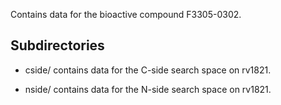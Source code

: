 Contains data for the bioactive compound F3305-0302.

## Subdirectories

- cside/ contains data for the C-side search space on rv1821.

- nside/ contains data for the N-side search space on rv1821.


